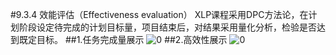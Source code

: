 #9.3.4 效能评估（Effectiveness evaluation）
XLP课程采用DPC方法论，在计划阶段设定待完成的计划目标量，项目结束后，对结果采用量化分析，检验是否达到既定目标。
##1.任务完成量展示
![0](../assets/case/case-pic/17gourp/wangrong1.jsp)
##2.高效性展示
![0](../assets/case/case-pic/17gourp/wangrong2.jsp)


